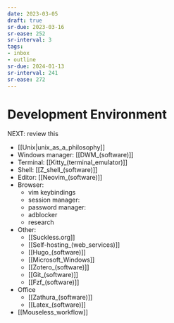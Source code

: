 ```yaml
---
date: 2023-03-05
draft: true
sr-due: 2023-03-16
sr-ease: 252
sr-interval: 3
tags:
- inbox
- outline
sr-due: 2024-01-13
sr-interval: 241
sr-ease: 272
---
```


# Development Environment

NEXT: review this

- [[Unix|unix_as_a_philosophy]]
- Windows manager: [[DWM_(software)]]
- Terminal: [[Kitty_(terminal_emulator)]]
- Shell: [[Z_shell_(software)]]
- Editor: [[Neovim_(software)]]
- Browser:
  - vim keybindings
  <!-- TODO: add materials -->
  - session manager:
  - password manager:
  - adblocker
  - research
- Other:
  - [[Suckless.org]]
  - [[Self-hosting_(web_services)]]
  - [[Hugo_(software)]]
  - [[Microsoft_Windows]]
  - [[Zotero_(software)]]
  - [[Git_(software)]]
  - [[Fzf_(software)]]
- Office
  - [[Zathura_(software)]]
  - [[Latex_(software)]]
- [[Mouseless_workflow]]
